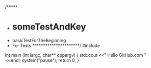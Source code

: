 /*****
  * # someTestAndKey
  * basicTestForTheBeginning
  * For Tests
  **********************/
  #include <iostream>
  
  int main (int iargc, char** cppargv)
  {
    std::cout <<" Hello GitHub.com "<<endl;
    system("pause");
    return 0;
  }
